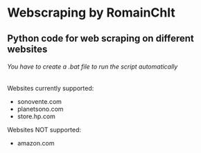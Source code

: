 # Webscraping by RomainChlt

## Python code for web scraping on different websites

###### You have to create a .bat file to run the script automatically

Websites currently supported:
* sonovente.com
* planetsono.com
* store.hp.com

Websites NOT supported:
*  amazon.com
